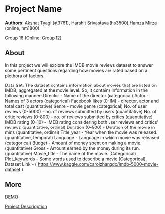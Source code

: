 # Project Name
**Authors**: Akshat Tyagi (at3761), Harshit Srivastava (hs3500),Hamza Mirza (online, hm1800)

Group 16 (Online: Group 12) 

## About
In this project we will explore the IMDB movie reviews dataset to answer some pertinent questions regarding how movies are rated based on a plethora of factors.

Data Set:
The dataset contains information about movies that are listed on IMDB, aggregated at
the movie level. So, it contains information in the following manner:
Director - Name of the director (categorical)
Actor - Names of 3 actors (categorical)
Facebook likes (0-1M) - director, actor and total cast (quantitative)
Genre - movie genre (categorical)
No. of user reviews (0-5000) - no. of reviews submitted by users (quantitative)
No. of critic reviews (0-800) - no. of reviews submitted by critics (quantitative)
IMDB rating (0-10) - IMDB rating considering both user reviews and critics’ reviews
(quantitative, ordinal)
Duration (0-500) - Duration of the movie in mins (quantitative, ordinal)
Title_year - Year when the movie was released. (quantitative, temporal)
Language - Language in which movie was released. (categorical)
Budget - Amount of money spent on making a movie. (quantitative)
Gross - Amount earned by the money during its run. (quantitative)
Movie_title - The name of the movie. (Categorical)
Plot_keywords - Some words used to describe a movie (Categorical).
Dataset Link - ( https://www.kaggle.com/carolzhangdc/imdb-5000-movie-dataset )



## More
[DEMO](https://nyu-vis-fall2018.github.io/project-template/)

[Project Descrioption](project.pdf)
